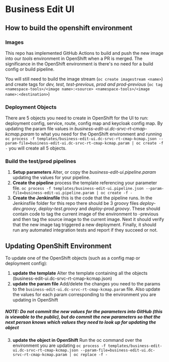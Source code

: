 # Business Edit UI

## How to build the openshift environment

### Images
This repo has implemented GitHub Actions to build and push the new image into our *tools* environment in OpenShift when a PR is merged. The significance in the OpenShift environment is there's no need for a build config or build pipeline.

You will still need to build the image stream (`oc create imagestream <name>`) and create tags for *dev, test, test-previous, prod and prod-previous* (`oc tag <namespace-tools>/<image name>:<source> <namespace-tools>/<image name>:<destination>`)

### Deployment Objects
There are 5 objects you need to create in OpenShift for the UI to run: deployment config, service, route, config map and keycloak config map. By updating the param file values in *business-edit-ui.dc-srvc-rt-cmap-kcmap.param* to what you need for the OpenShift environment and running `oc process -f templates/business-edit-ui.dc-srvc-rt-cmap-kcmap.json --param-file=business-edit-ui.dc-srvc-rt-cmap-kcmap.param | oc create -f -` you will create all 5 objects.

### Build the test/prod pipelines

1. **Setup parameters** Alter, or copy the *business-edit-ui.pipeline.param* updating the values for your pipeline.
2. **Create the pipeline** process the template referencing your parameter file. `oc process -f templates/business-edit-ui.pipeline.json --param-file=business-edit-ui.pipeline.param | oc create -f -`
3. **Create the Jenkinsfile** this is the code that the pipeline runs. In the Jenkinsfile folder for this repo there should be 3 groovy files *deploy-dev.groovy*, *deploy-test.groovy* and *deploy-prod.groovy*. These should contain code to tag the current image of the environment to -previous and then tag the source image to the current image. Next it should verify that the new image tag triggered a new deployment. Finally, it should run any automated integration tests and report if they succeed or not.

## Updating OpenShift Environment

To update one of the OpenShift objects (such as a config map or deployment config):

1. **update the template** Alter the template containing all the objects (business-edit-ui.dc-srvc-rt-cmap-kcmap.json)
2. **update the param file** Add/delete the changes you need to the params to the `business-edit-ui.dc-srvc-rt-cmap-kcmap.param` file. Also update the values for each param corresponding to the environment you are updating in OpenShift
##### NOTE: Do not commit the new values for the parameters into GitHub (this is viewable to the public), but do commit the new parameters so that the next person knows which values they need to look up for updating the object
3. **update the object in OpenShift** Run the oc command over the environment you are updating `oc process -f templates/business-edit-ui.dc-srvc-rt-cmap-kcmap.json --param-file=business-edit-ui.dc-srvc-rt-cmap-kcmap.param | oc replace -f -`
